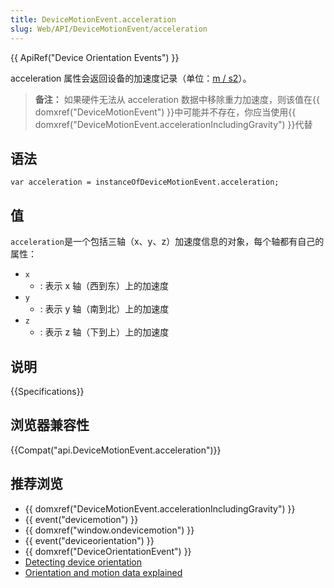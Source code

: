 ```yaml
---
title: DeviceMotionEvent.acceleration
slug: Web/API/DeviceMotionEvent/acceleration
---
```


{{ ApiRef("Device Orientation Events") }}

acceleration 属性会返回设备的加速度记录（单位：[m / s2](https://en.wikipedia.org/wiki/Meter_per_second_squared)）。

> **备注：** 如果硬件无法从 acceleration 数据中移除重力加速度，则该值在{{ domxref("DeviceMotionEvent") }}中可能并不存在，你应当使用{{ domxref("DeviceMotionEvent.accelerationIncludingGravity") }}代替

## 语法

```
var acceleration = instanceOfDeviceMotionEvent.acceleration;
```

## 值

`acceleration`是一个包括三轴（x、y、z）加速度信息的对象，每个轴都有自己的属性：

- `x`
  - : 表示 x 轴（西到东）上的加速度
- `y`
  - : 表示 y 轴（南到北）上的加速度
- `z`
  - : 表示 z 轴（下到上）上的加速度

## 说明

{{Specifications}}

## 浏览器兼容性

{{Compat("api.DeviceMotionEvent.acceleration")}}

## 推荐浏览

- {{ domxref("DeviceMotionEvent.accelerationIncludingGravity") }}
- {{ event("devicemotion") }}
- {{ domxref("window.ondevicemotion") }}
- {{ event("deviceorientation") }}
- {{ domxref("DeviceOrientationEvent") }}
- [Detecting device orientation](/zh-CN/docs/WebAPI/Detecting_device_orientation)
- [Orientation and motion data explained](/zh-CN/DOM/Orientation_and_motion_data_explained)
